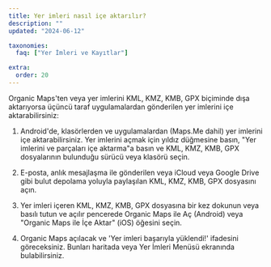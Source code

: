 ```yaml
---
title: Yer imleri nasıl içe aktarılır?
description: ""
updated: "2024-06-12"

taxonomies:
  faq: ["Yer İmleri ve Kayıtlar"]

extra:
  order: 20
---
```


Organic Maps'ten veya yer imlerini KML, KMZ, KMB, GPX biçiminde dışa aktarıyorsa üçüncü taraf uygulamalardan gönderilen yer imlerini içe aktarabilirsiniz:

1. Android'de, klasörlerden ve uygulamalardan (Maps.Me dahil) yer imlerini içe aktarabilirsiniz. Yer imlerini açmak için yıldız düğmesine basın, "Yer i̇mlerini ve parçaları i̇çe aktarma"a basın ve KML, KMZ, KMB, GPX dosyalarının bulunduğu sürücü veya klasörü seçin.

2. E-posta, anlık mesajlaşma ile gönderilen veya iCloud veya Google Drive gibi bulut depolama yoluyla paylaşılan KML, KMZ, KMB, GPX dosyasını açın.

3. Yer imleri içeren KML, KMZ, KMB, GPX dosyasına bir kez dokunun veya basılı tutun ve açılır pencerede Organic Maps ile Aç (Android) veya "Organic Maps ile İçe Aktar" (iOS) öğesini seçin.

4. Organic Maps açılacak ve 'Yer imleri başarıyla yüklendi!' ifadesini göreceksiniz. Bunları haritada veya Yer İmleri Menüsü ekranında bulabilirsiniz.
